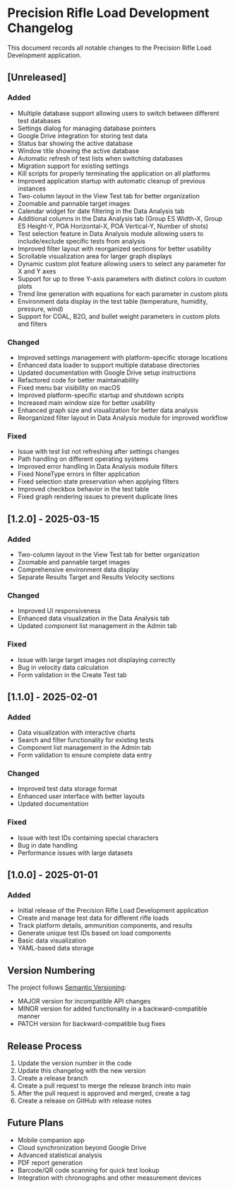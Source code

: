 # Precision Rifle Load Development Changelog

This document records all notable changes to the Precision Rifle Load Development application.

## [Unreleased]

### Added
- Multiple database support allowing users to switch between different test databases
- Settings dialog for managing database pointers
- Google Drive integration for storing test data
- Status bar showing the active database
- Window title showing the active database
- Automatic refresh of test lists when switching databases
- Migration support for existing settings
- Kill scripts for properly terminating the application on all platforms
- Improved application startup with automatic cleanup of previous instances
- Two-column layout in the View Test tab for better organization
- Zoomable and pannable target images
- Calendar widget for date filtering in the Data Analysis tab
- Additional columns in the Data Analysis tab (Group ES Width-X, Group ES Height-Y, POA Horizontal-X, POA Vertical-Y, Number of shots)
- Test selection feature in Data Analysis module allowing users to include/exclude specific tests from analysis
- Improved filter layout with reorganized sections for better usability
- Scrollable visualization area for larger graph displays
- Dynamic custom plot feature allowing users to select any parameter for X and Y axes
- Support for up to three Y-axis parameters with distinct colors in custom plots
- Trend line generation with equations for each parameter in custom plots
- Environment data display in the test table (temperature, humidity, pressure, wind)
- Support for COAL, B2O, and bullet weight parameters in custom plots and filters

### Changed
- Improved settings management with platform-specific storage locations
- Enhanced data loader to support multiple database directories
- Updated documentation with Google Drive setup instructions
- Refactored code for better maintainability
- Fixed menu bar visibility on macOS
- Improved platform-specific startup and shutdown scripts
- Increased main window size for better usability
- Enhanced graph size and visualization for better data analysis
- Reorganized filter layout in Data Analysis module for improved workflow

### Fixed
- Issue with test list not refreshing after settings changes
- Path handling on different operating systems
- Improved error handling in Data Analysis module filters
- Fixed NoneType errors in filter application
- Fixed selection state preservation when applying filters
- Improved checkbox behavior in the test table
- Fixed graph rendering issues to prevent duplicate lines

## [1.2.0] - 2025-03-15

### Added
- Two-column layout in the View Test tab for better organization
- Zoomable and pannable target images
- Comprehensive environment data display
- Separate Results Target and Results Velocity sections

### Changed
- Improved UI responsiveness
- Enhanced data visualization in the Data Analysis tab
- Updated component list management in the Admin tab

### Fixed
- Issue with large target images not displaying correctly
- Bug in velocity data calculation
- Form validation in the Create Test tab

## [1.1.0] - 2025-02-01

### Added
- Data visualization with interactive charts
- Search and filter functionality for existing tests
- Component list management in the Admin tab
- Form validation to ensure complete data entry

### Changed
- Improved test data storage format
- Enhanced user interface with better layouts
- Updated documentation

### Fixed
- Issue with test IDs containing special characters
- Bug in date handling
- Performance issues with large datasets

## [1.0.0] - 2025-01-01

### Added
- Initial release of the Precision Rifle Load Development application
- Create and manage test data for different rifle loads
- Track platform details, ammunition components, and results
- Generate unique test IDs based on load components
- Basic data visualization
- YAML-based data storage

## Version Numbering

The project follows [Semantic Versioning](https://semver.org/):

- MAJOR version for incompatible API changes
- MINOR version for added functionality in a backward-compatible manner
- PATCH version for backward-compatible bug fixes

## Release Process

1. Update the version number in the code
2. Update this changelog with the new version
3. Create a release branch
4. Create a pull request to merge the release branch into main
5. After the pull request is approved and merged, create a tag
6. Create a release on GitHub with release notes

## Future Plans

- Mobile companion app
- Cloud synchronization beyond Google Drive
- Advanced statistical analysis
- PDF report generation
- Barcode/QR code scanning for quick test lookup
- Integration with chronographs and other measurement devices
